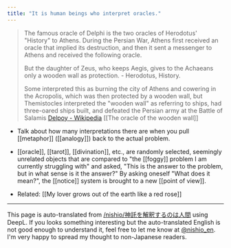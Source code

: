 ```yaml
---
title: "It is human beings who interpret oracles."
---
```


> The famous oracle of Delphi is the two oracles of Herodotus' "History" to Athens. During the Persian War, Athens first received an oracle that implied its destruction, and then it sent a messenger to Athens and received the following oracle.
>
>  But the daughter of Zeus, who keeps Aegis, gives to the Achaeans only a wooden wall as protection. - Herodotus, History.
>
>  Some interpreted this as burning the city of Athens and cowering in the Acropolis, which was then protected by a wooden wall, but Themistocles interpreted the "wooden wall" as referring to ships, had three-oared ships built, and defeated the Persian army at the Battle of Salamis
[Delpoy - Wikipedia](https://ja.wikipedia.org/wiki/デルポイ) [[The oracle of the wooden wall]]

- Talk about how many interpretations there are when you pull [[metaphor]] ([[analogy]]) back to the actual problem.

- [[oracle]], [[tarot]], [[divination]], etc., are randomly selected, seemingly unrelated objects that are compared to "the [[foggy]] problem I am currently struggling with" and asked, "This is the answer to the problem, but in what sense is it the answer?" By asking oneself "What does it mean?", the [[notice]] system is brought to a new [[point of view]].
- Related: [[My lover grows out of the earth like a red rose]]

---
This page is auto-translated from [/nishio/神託を解釈するのは人間](https://scrapbox.io/nishio/神託を解釈するのは人間) using DeepL. If you looks something interesting but the auto-translated English is not good enough to understand it, feel free to let me know at [@nishio_en](https://twitter.com/nishio_en). I'm very happy to spread my thought to non-Japanese readers.